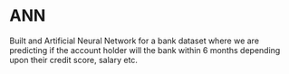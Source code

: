 # ANN
Built and Artificial Neural Network for a bank dataset where we are predicting if the account holder will the bank within 6 months depending upon their credit score, salary etc.
